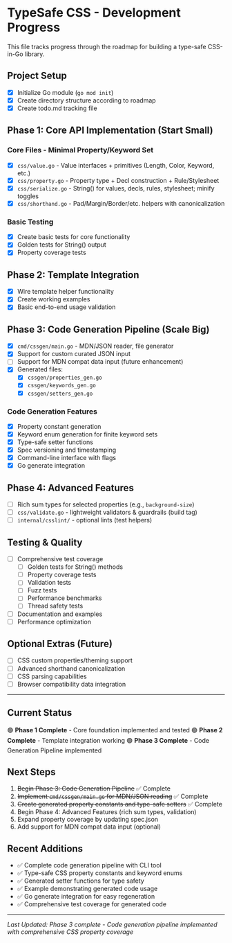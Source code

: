 # TypeSafe CSS - Development Progress

This file tracks progress through the roadmap for building a type-safe CSS-in-Go library.

## Project Setup
- [x] Initialize Go module (`go mod init`)
- [x] Create directory structure according to roadmap
- [x] Create todo.md tracking file

## Phase 1: Core API Implementation (Start Small)

### Core Files - Minimal Property/Keyword Set
- [x] `css/value.go` - Value interfaces + primitives (Length, Color, Keyword, etc.)
- [x] `css/property.go` - Property type + Decl construction + Rule/Stylesheet  
- [x] `css/serialize.go` - String() for values, decls, rules, stylesheet; minify toggles
- [x] `css/shorthand.go` - Pad/Margin/Border/etc. helpers with canonicalization

### Basic Testing
- [x] Create basic tests for core functionality
- [x] Golden tests for String() output
- [x] Property coverage tests

## Phase 2: Template Integration
- [x] Wire template helper functionality
- [x] Create working examples
- [x] Basic end-to-end usage validation

## Phase 3: Code Generation Pipeline (Scale Big)
- [x] `cmd/cssgen/main.go` - MDN/JSON reader, file generator
- [x] Support for custom curated JSON input
- [ ] Support for MDN compat data input (future enhancement)
- [x] Generated files:
  - [x] `cssgen/properties_gen.go`
  - [x] `cssgen/keywords_gen.go` 
  - [x] `cssgen/setters_gen.go`

### Code Generation Features
- [x] Property constant generation
- [x] Keyword enum generation for finite keyword sets
- [x] Type-safe setter functions
- [x] Spec versioning and timestamping
- [x] Command-line interface with flags
- [x] Go generate integration

## Phase 4: Advanced Features
- [ ] Rich sum types for selected properties (e.g., `background-size`)
- [ ] `css/validate.go` - lightweight validators & guardrails (build tag)
- [ ] `internal/csslint/` - optional lints (test helpers)

## Testing & Quality
- [ ] Comprehensive test coverage
  - [ ] Golden tests for String() methods
  - [ ] Property coverage tests
  - [ ] Validation tests
  - [ ] Fuzz tests
  - [ ] Performance benchmarks
  - [ ] Thread safety tests
- [ ] Documentation and examples
- [ ] Performance optimization

## Optional Extras (Future)
- [ ] CSS custom properties/theming support
- [ ] Advanced shorthand canonicalization
- [ ] CSS parsing capabilities
- [ ] Browser compatibility data integration

---

## Current Status
🟢 **Phase 1 Complete** - Core foundation implemented and tested
🟢 **Phase 2 Complete** - Template integration working
🟢 **Phase 3 Complete** - Code Generation Pipeline implemented

## Next Steps
1. ~~Begin Phase 3: Code Generation Pipeline~~ ✅ Complete
2. ~~Implement `cmd/cssgen/main.go` for MDN/JSON reading~~ ✅ Complete  
3. ~~Create generated property constants and type-safe setters~~ ✅ Complete
4. Begin Phase 4: Advanced Features (rich sum types, validation)
5. Expand property coverage by updating spec.json
6. Add support for MDN compat data input (optional)

## Recent Additions
- ✅ Complete code generation pipeline with CLI tool
- ✅ Type-safe CSS property constants and keyword enums
- ✅ Generated setter functions for type safety
- ✅ Example demonstrating generated code usage
- ✅ Go generate integration for easy regeneration
- ✅ Comprehensive test coverage for generated code

---

*Last Updated: Phase 3 complete - Code generation pipeline implemented with comprehensive CSS property coverage*
